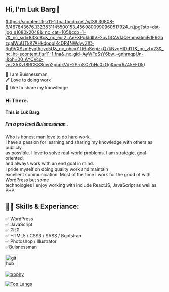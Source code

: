 
## Hi, I'm Luk Barg👋
(https://scontent.fjsr11-1.fna.fbcdn.net/v/t39.30808-6/467843676_1323531145500153_4569800990960517924_n.jpg?stp=dst-jpg_s1080x2048&_nc_cat=105&ccb=1-7&_nc_sid=833d8c&_nc_eui2=AeFXPckIdIIVF2uvDCAVIJQHhms6miFrlE6GazqaIWuUTkK7AHkdppgIKcDR4NWdyvZlC-Rq9VXSzmEyqt5oyc5U&_nc_ohc=YTt6nSepizkQ7kNvgHlDd1T&_nc_zt=23&_nc_ht=scontent.fjsr11-1.fna&_nc_gid=AyWFoSsY6bw_-gnhmqpUn-l&oh=00_AYCVcx-zezX5Xvf8RCKS3uep2pnpkVdE2PrpSCZbHc0zOg&oe=6745EED5)
<p>
👑 I am Buisnessman <br>
🖊️ Love to doing work <br> 
🎤 Like to share my knowledge </p> 

### Hi There.<br>
#### This is Luk Barg.<br>
##### I’m a pro level Buisnessman .<br>
Who is honest man love to do hard work.<br> I have a passion for learning and sharing my knowledge with others as publicly. <br>as possible. I love to solve real-world problems. I am strategic, goal-oriented,<br>and always work with an end goal in mind. <br> I pride myself on doing quality work and maintain<br> excellent communication. Most of the time I work for the good of with WordPress but some <br> technologies I enjoy working with include ReactJS, JavaScript as well as PHP. <br>

## 👨‍💻 Skills & Experiance: 
✅ WordPress <br> 
✅ JavaScript <br>
✅ PHP <br>
✅ HTML5 / CSS3 / SASS / Bootstrap <br>
✅ Photoshop / Illustrator <br>
✅Buisnessman <br>

[<img src='https://cdn.jsdelivr.net/npm/simple-icons@3.0.1/icons/github.svg' alt='github' height='40'>](https://github.com/youngcoder-suvo)  


[![trophy](https://github-profile-trophy.vercel.app/?username=shovoalways)](https://github.com/ryo-ma/github-profile-trophy)

[![Top Langs](https://github-readme-stats.vercel.app/api/top-langs/?username=shovoalways)](https://github.com/anuraghazra/github-readme-stats)
